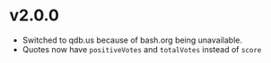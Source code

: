 # v2.0.0

- Switched to qdb.us because of bash.org being unavailable.
- Quotes now have `positiveVotes` and `totalVotes` instead of `score`
